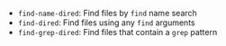 - `find-name-dired`: Find files by `find` name search
- `find-dired`: Find files using any `find` arguments
- `find-grep-dired`: Find files that contain a `grep` pattern
